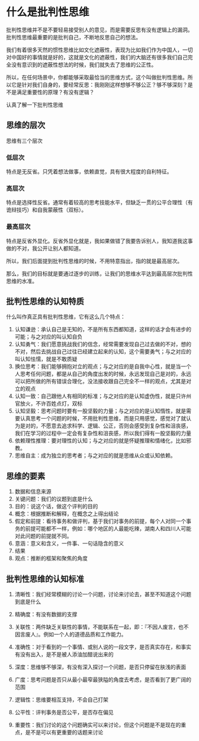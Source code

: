 # 什么是批判性思维

批判性思维并不是不要轻易接受别人的意见，而是需要反思有没有逻辑上的漏洞。批判性思维最重要的是批判自己，不断地反思自己的想法。



我们有着很多天然的惯性思维比如文化遮蔽性，表现为比如我们作为中国人，一切对中国好的事情就是好的，这就是文化的遮蔽性，我们的大脑还有很多我们自己完全没有意识到的遮蔽性想法的时候，我们就失去了思维的公正性。



所以，在任何场景中，你都能够采取最恰当的思维方式，这个叫做批判性思维。所以它是针对我们自身的，要经常反思：我刚刚这样想够不够公正？够不够深刻？是不是满足重要性的原理？有没有逻辑？



认真了解一下批判性思维

## 思维的层次

思维有三个层次

### 低层次

特点是无反省。只凭着想法做事，依赖直觉，具有很大程度的自利特征。



### 高层次

特点是选择性反省。通常有着较高的思考技能水平，但缺乏一贯的公平合理性（有诡辩技巧）和自我蒙蔽性（双标）。



### 最高层次

特点是反省外显化。反省外显化就是，我如果做错了我要告诉别人，我知道我这事做的不对，我公开让别人都知道。



所以，我们后面提到批判性思维的时候，不用特意指出，指的就是最高层次。

那么，我们的目标就是要通过逐步的训练，让我们的思维水平达到最高层次批判性思维的水准。



## 批判性思维的认知特质

什么叫作真正具有批判性思维，它有这么几个特点：

1. 认知谦逊：承认自己是无知的，不是所有东西都知道，这样的话才会有进步的可能；与之对应的叫认知自负
2. 认知勇气：我们愿意挑战我们的信念，经常需要发现自己过去做的不对，想的不对，然后去挑战自己过往已经建立起来的认知，这个需要勇气；与之对应的叫认知怯懦，就是不敢质疑
3. 换位思考：我们能够拥抱对立的观点；与之对应的是自我中心性，就是当一个人思考任何问题，都是从自己的角度出发的时候，永远发现自己是对的，永远可以把所做的所有错误合理化，没法接收跟自己完全不一样的观点，尤其是对立的观点
4. 认知一致：自己跟他人有相同的标准；与之对应的是认知虚伪性，就是只许州官放火，不许百姓点灯，双标
5. 认知坚毅：思考问题时要有一股坚毅的力量；与之对应的是认知惰性，就是需要认真思考一个问题的时候，不用批判性思维，而是只用感觉，感觉对了就认为是对的，不愿意去追求科学、逻辑、公正，否则会感受到复杂性和沮丧感，我们在学习的过程中一定会有复杂性和沮丧感，所以我们得有一股坚毅的力量
6. 依赖理性推理：要对理性的认知；与之对应的就是怀疑推理和情绪化，比如邪教。
7. 思维自主：成为独立的思考者；与之对应的就是思维从众或认知依赖。



## 思维的要素

1. 数据和信息来源
2. 关键问题：我们的议题到底是什么
3. 目的：说这个话，做这个评判的目的
4. 概念：根据推断和解释，在概念之上得出结论
5. 假定和前提：看待事务和做评判，基于我们对事务的前提，每个人对同一个事务的前提可能都不一样，例如：哪个地区的人最能吃辣，湖南人和四川人可能对此问题的前提就不同。
6. 意涵：意义和含义，一件事、一句话隐含的意义
7. 结果
8. 观点：推断的框架和聚焦的角度



## 批判性思维的认知标准

1. 清晰性：我们经常模糊的讨论一个问题，讨论来讨论去，甚至不知道这个问题到底是什么

2. 精确度：有没有数据的支撑

3. 关联性：两件缺乏关联性的事情，不能联系在一起，即：『不因人废言，也不因言废人』。例如一个人的道德品质和工作能力。

4. 准确性：对于看到的一个事情、或别人说的一段文字，是否真实存在，和事实有没有出入，是不是被人添油加醋说出来的

5. 深度：思维够不够深，有没有深入探讨一个问题，是否只停留在肤浅的表面

6. 广度：思考问题是否只从最小最窄最狭隘的角度去考虑，是否看到了更广阔的范围

7. 逻辑性：思维要相互支持，不会自己打架

8. 公平性：评判事务是否公平，是否存在偏见

9. 重要性：我们讨论的这个问题确实可以来讨论，但这个问题是不是现在的重点，是不是可以有更重要的话题来讨论

   

